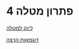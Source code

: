 # פתרון מטלה 4

[לינק למטלה](https://github.com/erelsgl-at-ariel/research-5783/blob/main/04-research-examples/homework.pdf)                                                   

[דוגמאות הרצה](https://github.com/VictoKu1/ResearchAlgorithmsCourse1/blob/main/Ex4/Ex4.pdf)
